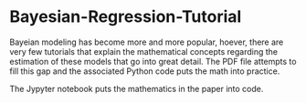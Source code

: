 # Bayesian-Regression-Tutorial

Bayeian modeling has become more and more popular, hoever, there are very few tutorials that explain the mathematical concepts regarding the estimation of these models that go into great detail. The PDF file attempts to fill this gap and the associated Python code puts the math into practice.

The Jypyter notebook puts the mathematics in the paper into code.
